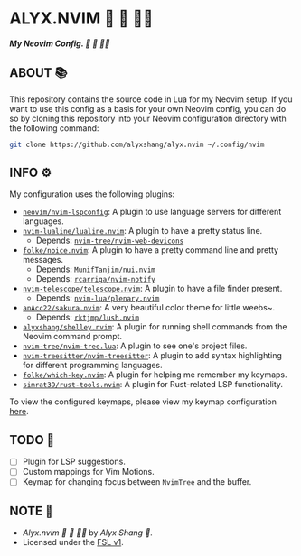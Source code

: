 # ALYX.NVIM :dragon_face: :black_heart: :woman_technologist:

***My Neovim Config. :dragon_face: :black_heart: :woman_technologist:***

## ABOUT :books:

This repository contains the source code in Lua for my Neovim setup.
If you want to use this config as a basis for your own Neovim config,
you can do so by cloning this repository into your Neovim configuration
directory with the following command:

```bash
git clone https://github.com/alyxshang/alyx.nvim ~/.config/nvim
```

## INFO :gear:

My configuration uses the following plugins:

- [`neovim/nvim-lspconfig`](https://github.com/neovim/nvim-lspconfig): A
  plugin to use language servers for different languages.
- [`nvim-lualine/lualine.nvim`](https://github.com/nvim-lualine/lualine.nvim): A plugin to have a pretty status line.
  - Depends: [`nvim-tree/nvim-web-devicons`](https://github.com/nvim-tree/nvim-web-devicons)
- [`folke/noice.nvim`](https://github.com/folke/noice.nvim): A plugin to
  have a pretty command line and pretty messages.
  - Depends: [`MunifTanjim/nui.nvim`](https://github.com/MunifTanjim/nui.nvim)
  - Depends: [`rcarriga/nvim-notify`](https://github.com/rcarriga/nvim-notify)
- [`nvim-telescope/telescope.nvim`](https://github.com/nvim-telescope/telescope.nvim): A plugin to have a file finder
  present.
  - Depends: [`nvim-lua/plenary.nvim`](https://github.com/nvim-lua/plenary.nvim)
- [`anAcc22/sakura.nvim`](https://github.com/anAcc22/sakura.nvim):
  A very beautiful color theme for little weebs~.
  - Depends: [`rktjmp/lush.nvim`](https://github.com/rktjmp/lush.nvim)
- [`alyxshang/shelley.nvim`](https://github.com/rktjmp/lush.nvim): A plugin for running shell commands from the Neovim command prompt.
- [`nvim-tree/nvim-tree.lua`](https://github.com/nvim-tree/nvim-tree.lua): A plugin to see one's project files.
- [`nvim-treesitter/nvim-treesitter`](https://github.com/nvim-treesitter/nvim-treesitter): A plugin to add syntax highlighting for different programming languages.
- [`folke/which-key.nvim`](https://github.com/folke/which-key.nvim): A plugin for helping me remember my keymaps.
- [`simrat39/rust-tools.nvim`](https://github.com/simrat39/rust-tools.nvim): A plugin for Rust-related LSP functionality.

To view the configured keymaps, please view my keymap configuration
[here](lua/config/keymaps.lua).

## TODO :hammer:

- [ ] Plugin for LSP suggestions.
- [ ] Custom mappings for Vim Motions.
- [ ] Keymap for changing focus between `NvimTree` and the buffer.

## NOTE :scroll:

- *Alyx.nvim :dragon_face: :black_heart: :woman_technologist:* by *Alyx Shang :black_heart:*.
- Licensed under the [FSL v1](https://github.com/alyxshang/fair-software-license).
